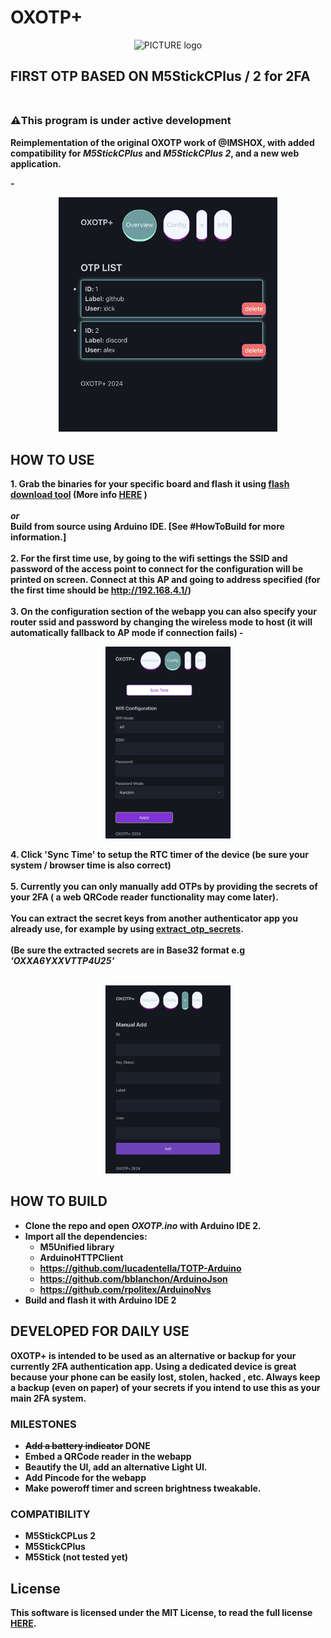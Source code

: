 # OXOTP+

<p align="center"><img alt="PICTURE logo" src="img/6.png" width="450"></p>

<b>FIRST OTP BASED ON M5StickCPlus / 2 for 2FA <br><br>
-------
<h3><b>⚠️This program is under active development</b> </h3>

Reimplementation of the original **OXOTP** work of @IMSHOX, with added compatibility for *M5StickCPlus* and *M5StickCPlus 2*, and a new web application.

-<p align="center"><img alt="otps section" src="img/screenshot_otps.png" width="350"></p>


## HOW TO USE
**1.** Grab the binaries for your specific board and flash it using [flash download tool](https://www.espressif.com/en/support/download/other-tools) (More info [HERE](https://github.com/xick/OXOTP-plus/blob/master/HOW.md) ) <br> <br>
*or* <br>
Build from source using Arduino IDE. [See **#HowToBuild** for more information.] <br> <br>
**2.**  For the first time use, by going to the wifi settings the **SSID** and **password** of the access point to connect for the configuration will be printed on screen. Connect at this **AP** and going to address specified (for the first time should be **http://192.168.4.1/**) <br> <br>
**3.** On the **configuration** section of the webapp you can also specify your router ssid and password by changing the wireless mode to host (it will automatically fallback to AP mode if connection fails)
-<p align="center"><img alt="confituration section" src="img/screenshot_config.png" width="200"></p>
**4**. Click '**Sync Time**' to setup the RTC timer of the device (be sure your system / browser time is also correct) <br> <br>
**5.** Currently you can only manually add **OTPs** by providing the **secrets** of your 2FA ( a web QRCode reader functionality may come later). <br> <br>
You can extract the secret keys from another authenticator app you already use, for example by using [**extract_otp_secrets**](https://github.com/scito/extract_otp_secrets). <br> <br>
(Be sure the extracted secrets are in **Base32** format e.g *'OXXA6YXXVTTP4U25'* <br> <br>
<p align="center"><img alt="add section" src="img/screenshot_add.png" width="200"></p>

## HOW TO BUILD
 - Clone the repo and open *OXOTP.ino* with Arduino IDE 2.
 - Import all the dependencies: 
	 - M5Unified library
	 - ArduinoHTTPClient
	 - https://github.com/lucadentella/TOTP-Arduino
	 - https://github.com/bblanchon/ArduinoJson
	 - https://github.com/rpolitex/ArduinoNvs
- Build and flash it with Arduino IDE 2

## DEVELOPED FOR DAILY USE
OXOTP+ is intended to be used as an alternative or backup for your currently 2FA authentication app. Using a dedicated device is great because your phone can be easily lost, stolen, hacked , etc. 
Always keep a backup (even on paper) of your secrets if you intend to use this as your main 2FA system.

### MILESTONES
 - ~~Add a battery indicator~~ DONE
 - Embed a **QRCode** reader in the webapp
 - Beautify the UI, add an alternative Light UI.
 - Add **Pincode** for the webapp
 - Make poweroff timer and screen brightness tweakable.

### COMPATIBILITY
- M5StickCPLus 2
- M5StickCPlus
- M5Stick (not tested yet)

## License 

This software is licensed under the MIT License, to read the full license <a href="LICENSE" target="_blank">HERE</a>.


